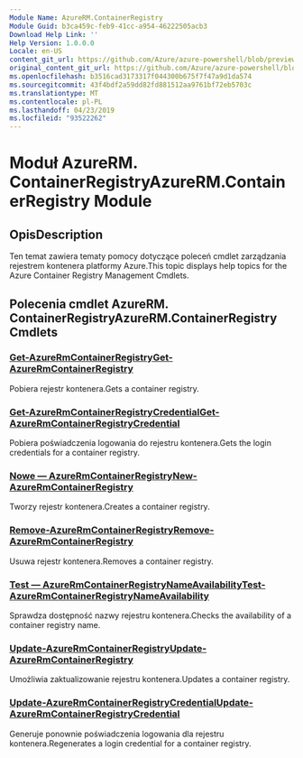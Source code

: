 ```yaml
---
Module Name: AzureRM.ContainerRegistry
Module Guid: b3ca459c-feb9-41cc-a954-46222505acb3
Download Help Link: ''
Help Version: 1.0.0.0
Locale: en-US
content_git_url: https://github.com/Azure/azure-powershell/blob/preview/src/ResourceManager/ContainerRegistry/Commands.ContainerRegistry/help/AzureRM.ContainerRegistry.md
original_content_git_url: https://github.com/Azure/azure-powershell/blob/preview/src/ResourceManager/ContainerRegistry/Commands.ContainerRegistry/help/AzureRM.ContainerRegistry.md
ms.openlocfilehash: b3516cad3173317f044300b675f7f47a9d1da574
ms.sourcegitcommit: 43f4bdf2a59dd82fd881512aa9761bf72eb5703c
ms.translationtype: MT
ms.contentlocale: pl-PL
ms.lasthandoff: 04/23/2019
ms.locfileid: "93522262"
---
```

# <span data-ttu-id="2a0aa-101">Moduł AzureRM. ContainerRegistry</span><span class="sxs-lookup"><span data-stu-id="2a0aa-101">AzureRM.ContainerRegistry Module</span></span>
## <span data-ttu-id="2a0aa-102">Opis</span><span class="sxs-lookup"><span data-stu-id="2a0aa-102">Description</span></span>
<span data-ttu-id="2a0aa-103">Ten temat zawiera tematy pomocy dotyczące poleceń cmdlet zarządzania rejestrem kontenera platformy Azure.</span><span class="sxs-lookup"><span data-stu-id="2a0aa-103">This topic displays help topics for the Azure Container Registry Management Cmdlets.</span></span>

## <span data-ttu-id="2a0aa-104">Polecenia cmdlet AzureRM. ContainerRegistry</span><span class="sxs-lookup"><span data-stu-id="2a0aa-104">AzureRM.ContainerRegistry Cmdlets</span></span>
### [<span data-ttu-id="2a0aa-105">Get-AzureRmContainerRegistry</span><span class="sxs-lookup"><span data-stu-id="2a0aa-105">Get-AzureRmContainerRegistry</span></span>](Get-AzureRmContainerRegistry.md)
<span data-ttu-id="2a0aa-106">Pobiera rejestr kontenera.</span><span class="sxs-lookup"><span data-stu-id="2a0aa-106">Gets a container registry.</span></span>

### [<span data-ttu-id="2a0aa-107">Get-AzureRmContainerRegistryCredential</span><span class="sxs-lookup"><span data-stu-id="2a0aa-107">Get-AzureRmContainerRegistryCredential</span></span>](Get-AzureRmContainerRegistryCredential.md)
<span data-ttu-id="2a0aa-108">Pobiera poświadczenia logowania do rejestru kontenera.</span><span class="sxs-lookup"><span data-stu-id="2a0aa-108">Gets the login credentials for a container registry.</span></span>

### [<span data-ttu-id="2a0aa-109">Nowe — AzureRmContainerRegistry</span><span class="sxs-lookup"><span data-stu-id="2a0aa-109">New-AzureRmContainerRegistry</span></span>](New-AzureRmContainerRegistry.md)
<span data-ttu-id="2a0aa-110">Tworzy rejestr kontenera.</span><span class="sxs-lookup"><span data-stu-id="2a0aa-110">Creates a container registry.</span></span>

### [<span data-ttu-id="2a0aa-111">Remove-AzureRmContainerRegistry</span><span class="sxs-lookup"><span data-stu-id="2a0aa-111">Remove-AzureRmContainerRegistry</span></span>](Remove-AzureRmContainerRegistry.md)
<span data-ttu-id="2a0aa-112">Usuwa rejestr kontenera.</span><span class="sxs-lookup"><span data-stu-id="2a0aa-112">Removes a container registry.</span></span>

### [<span data-ttu-id="2a0aa-113">Test — AzureRmContainerRegistryNameAvailability</span><span class="sxs-lookup"><span data-stu-id="2a0aa-113">Test-AzureRmContainerRegistryNameAvailability</span></span>](Test-AzureRmContainerRegistryNameAvailability.md)
<span data-ttu-id="2a0aa-114">Sprawdza dostępność nazwy rejestru kontenera.</span><span class="sxs-lookup"><span data-stu-id="2a0aa-114">Checks the availability of a container registry name.</span></span>

### [<span data-ttu-id="2a0aa-115">Update-AzureRmContainerRegistry</span><span class="sxs-lookup"><span data-stu-id="2a0aa-115">Update-AzureRmContainerRegistry</span></span>](Update-AzureRmContainerRegistry.md)
<span data-ttu-id="2a0aa-116">Umożliwia zaktualizowanie rejestru kontenera.</span><span class="sxs-lookup"><span data-stu-id="2a0aa-116">Updates a container registry.</span></span>

### [<span data-ttu-id="2a0aa-117">Update-AzureRmContainerRegistryCredential</span><span class="sxs-lookup"><span data-stu-id="2a0aa-117">Update-AzureRmContainerRegistryCredential</span></span>](Update-AzureRmContainerRegistryCredential.md)
<span data-ttu-id="2a0aa-118">Generuje ponownie poświadczenia logowania dla rejestru kontenera.</span><span class="sxs-lookup"><span data-stu-id="2a0aa-118">Regenerates a login credential for a container registry.</span></span>

